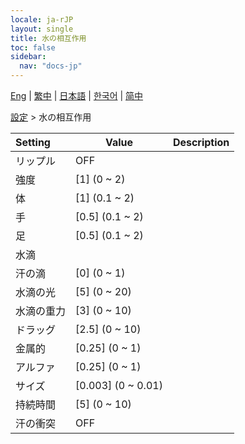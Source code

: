 ```yaml
---
locale: ja-rJP
layout: single
title: 水の相互作用
toc: false
sidebar:
  nav: "docs-jp"
---
```

[Eng](/dancexr/menu/2025.4/actor/water_interaction) | [繁中](/tw/dancexr/menu/2025.4/actor/water_interaction) | [日本語](/jp/dancexr/menu/2025.4/actor/water_interaction) | [한국어](/kr/dancexr/menu/2025.4/actor/water_interaction) | [简中](/zh/dancexr/menu/2025.4/actor/water_interaction)

[設定](../menu#設定) > 水の相互作用



| Setting | Value | Description |
| :--- | --- | :--- |
| リップル | OFF | 
| 強度 | [1] (0 ~ 2) | 
| 体 | [1] (0.1 ~ 2) | 
| 手 | [0.5] (0.1 ~ 2) | 
| 足 | [0.5] (0.1 ~ 2) | 
| 水滴 || 
| 汗の滴 | [0] (0 ~ 1) | 
| 水滴の光 | [5] (0 ~ 20) | 
| 水滴の重力 | [3] (0 ~ 10) | 
| ドラッグ | [2.5] (0 ~ 10) | 
| 金属的 | [0.25] (0 ~ 1) | 
| アルファ | [0.25] (0 ~ 1) | 
| サイズ | [0.003] (0 ~ 0.01) | 
| 持続時間 | [5] (0 ~ 10) | 
| 汗の衝突 | OFF | 
